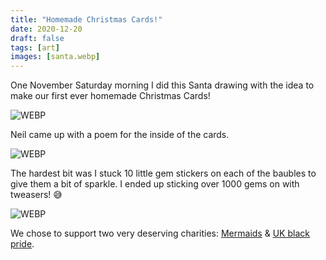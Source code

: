 ```yaml
---
title: "Homemade Christmas Cards!"
date: 2020-12-20
draft: false
tags: [art]
images: [santa.webp]
---
```


One November Saturday morning I did this Santa drawing with the idea to make our first ever homemade Christmas Cards!

![WEBP](santa.webp "Santa")

Neil came up with a poem for the inside of the cards.

![WEBP](poem.webp "Poem")

The hardest bit was I stuck 10 little gem stickers on each of the baubles to give them a bit of sparkle. I ended up sticking over 1000 gems on with tweasers! 😅

![WEBP](cards.webp "Cards")

We chose to support two very deserving charities: [Mermaids](https://mermaidsuk.org.uk/) & [UK black pride](https://www.ukblackpride.org.uk/).
